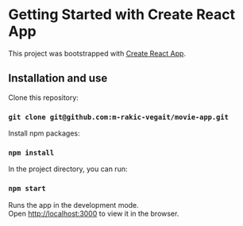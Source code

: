 # Getting Started with Create React App

This project was bootstrapped with [Create React App](https://github.com/facebook/create-react-app).

## Installation and use

Clone this repository:

### `git clone git@github.com:m-rakic-vegait/movie-app.git`

Install npm packages:

### `npm install`

In the project directory, you can run:

### `npm start`

Runs the app in the development mode.\
Open [http://localhost:3000](http://localhost:3000) to view it in the browser.

